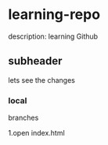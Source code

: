 # learning-repo
description: learning Github


## subheader
lets see the changes


### local
branches

1.open index.html
